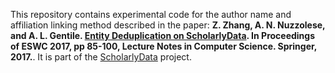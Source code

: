 This repository contains experimental code for the author name and affiliation linking method described in the paper: **Z. Zhang, A. N. Nuzzolese, and A. L. Gentile. [Entity Deduplication on ScholarlyData]. In Proceedings of ESWC 2017, pp 85-100, Lecture Notes in Computer Science. Springer, 2017.**. It is part of the [ScholarlyData](http://www.scholarlydata.org/) project. 


[Entity Deduplication on ScholarlyData]: <http://www.scholarlydata.org/papers/eswc2017/dataCleaning.html>

